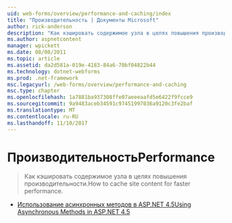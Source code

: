 ```yaml
---
uid: web-forms/overview/performance-and-caching/index
title: "Производительность | Документы Microsoft"
author: rick-anderson
description: "Как кэшировать содержимое узла в целях повышения производительности."
ms.author: aspnetcontent
manager: wpickett
ms.date: 08/08/2011
ms.topic: article
ms.assetid: da2d581a-019e-4183-84a6-70bf04822b44
ms.technology: dotnet-webforms
ms.prod: .net-framework
msc.legacyurl: /web-forms/overview/performance-and-caching
msc.type: chapter
ms.openlocfilehash: 1a7881ba937308ffe07aeeeaafd5e6422f9fcce9
ms.sourcegitcommit: 9a9483aceb34591c97451997036a9120c3fe2baf
ms.translationtype: MT
ms.contentlocale: ru-RU
ms.lasthandoff: 11/10/2017
---
```

<a name="performance"></a><span data-ttu-id="7c20a-103">Производительность</span><span class="sxs-lookup"><span data-stu-id="7c20a-103">Performance</span></span>
====================
> <span data-ttu-id="7c20a-104">Как кэшировать содержимое узла в целях повышения производительности.</span><span class="sxs-lookup"><span data-stu-id="7c20a-104">How to cache site content for faster performance.</span></span>


- [<span data-ttu-id="7c20a-105">Использование асинхронных методов в ASP.NET 4.5</span><span class="sxs-lookup"><span data-stu-id="7c20a-105">Using Asynchronous Methods in ASP.NET 4.5</span></span>](using-asynchronous-methods-in-aspnet-45.md)
